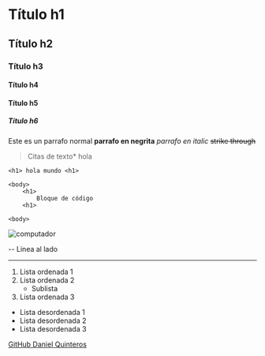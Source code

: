 # Título h1
## Título h2
### Título h3
#### Título h4
#### Título h5
##### Título h6
Este es un parrafo normal
**parrafo en negrita**
_parrafo en italic_
~~strike through~~
> Citas de texto*
hola

`<h1> hola mundo <h1>`

```
<body>
    <h1>
        Bloque de código
    <h1>

<body>
```

![computador](https://images.unsplash.com/photo-1727775447812-117baa795bcf?q=80&w=1527&auto=format&fit=crop&ixlib=rb-4.0.3&ixid=M3wxMjA3fDB8MHxwaG90by1wYWdlfHx8fGVufDB8fHx8fA%3D%3D)

-- Linea al lado

*** 

1. Lista ordenada 1
2. Lista ordenada 2
    * Sublista
3. Lista ordenada 3


- Lista desordenada 1
- Lista desordenada 2
- Lista desordenada 3

[GitHub Daniel Quinteros](https://github.com/danielsquinteros)